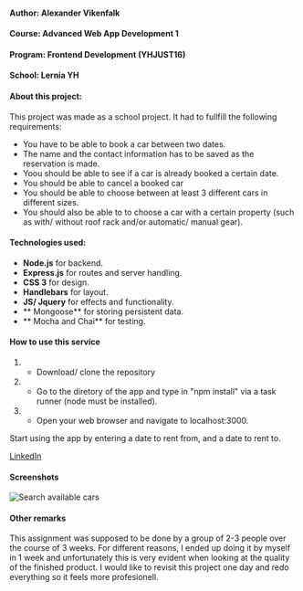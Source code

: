 
#### Author: Alexander Vikenfalk
#### Course: Advanced Web App Development 1
#### Program: Frontend Development (YHJUST16)
#### School: Lernia YH

#### About this project: 
This project was made as a school project. It had to fullfill the following requirements:
* You have to be able to book a car between two dates.
* The name and the contact information has to be saved as the reservation is made.
* Yoou should be able to see if a car is already booked a certain date.
* You should be able to cancel a booked car
* You should be able to choose between at least 3 different cars in different sizes.
* You should also be able to to choose a car with a certain property (such as with/ without roof rack and/or automatic/ manual gear).

#### Technologies used: 
* **Node.js** for backend. 
* **Express.js** for routes and server handling.
* **CSS 3** for design.
* **Handlebars** for layout.
* **JS/ Jquery** for effects and functionality.
* ** Mongoose** for storing persistent data.
* ** Mocha and Chai** for testing.

#### How to use this service ####
1. - Download/ clone the repository
2. - Go to the diretory of the app and type in "npm install" via a task runner (node must be installed).
3. - Open your web browser and navigate to localhost:3000.

Start using the app by entering a date to rent from, and a date to rent to.

[LinkedIn](https://de.linkedin.com/in/alexander-vikenfalk-6b993b42)

#### Screenshots ####
![Search available cars](http://i.imgur.com/czFgTJO.jpg)

#### Other remarks ####
This assignment was supposed to be done by a group of 2-3 people over the course of 3 weeks. For different reasons, I ended up doing it by myself in 1 week and unfortunately this is very evident when looking at the quality of the finished product. I would like to revisit this project one day and redo everything so it feels more profesionell.
